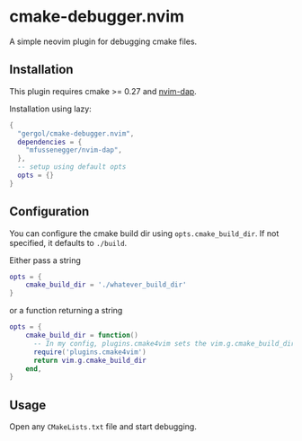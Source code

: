 # cmake-debugger.nvim

A simple neovim plugin for debugging cmake files.

## Installation

This plugin requires cmake >= 0.27 and [nvim-dap](https://github.com/mfussenegger/nvim-dap).

Installation using lazy:

```lua
{
  "gergol/cmake-debugger.nvim",
  dependencies = {
    "mfussenegger/nvim-dap",
  },
  -- setup using default opts
  opts = {}
}
```

## Configuration

You can configure the cmake build dir using `opts.cmake_build_dir`. If not specified, it defaults to `./build`.

Either pass a string
```lua
opts = {
    cmake_build_dir = './whatever_build_dir'
}

```

or a function returning a string
```lua
opts = {
    cmake_build_dir = function()
      -- In my config, plugins.cmake4vim sets the vim.g.cmake_build_dir variable.
      require('plugins.cmake4vim')
      return vim.g.cmake_build_dir
    end,
}
```

## Usage

Open any `CMakeLists.txt` file and start debugging.

